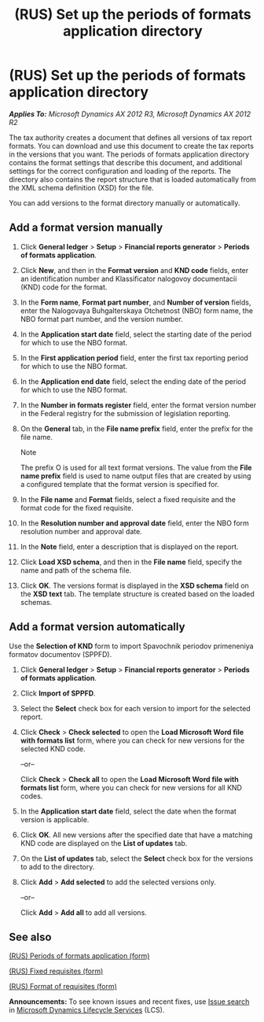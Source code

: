 ﻿---
title: (RUS) Set up the periods of formats application directory
TOCTitle: (RUS) Set up the periods of formats application directory
ms:assetid: 5deb01fd-4c55-4c13-b555-332bb5da037e
ms:mtpsurl: https://technet.microsoft.com/en-us/library/JJ677542(v=AX.60)
ms:contentKeyID: 49384846
ms.date: 04/18/2014
mtps_version: v=AX.60
---

# (RUS) Set up the periods of formats application directory 


_**Applies To:** Microsoft Dynamics AX 2012 R3, Microsoft Dynamics AX 2012 R2_

The tax authority creates a document that defines all versions of tax report formats. You can download and use this document to create the tax reports in the versions that you want. The periods of formats application directory contains the format settings that describe this document, and additional settings for the correct configuration and loading of the reports. The directory also contains the report structure that is loaded automatically from the XML schema definition (XSD) for the file.

You can add versions to the format directory manually or automatically.

## Add a format version manually

1.  Click **General ledger** \> **Setup** \> **Financial reports generator** \> **Periods of formats application**.

2.  Click **New**, and then in the **Format version** and **KND code** fields, enter an identification number and Klassificator nalogovoy documentacii (KND) code for the format.

3.  In the **Form name**, **Format part number**, and **Number of version** fields, enter the Nalogovaya Buhgalterskaya Otchetnost (NBO) form name, the NBO format part number, and the version number.

4.  In the **Application start date** field, select the starting date of the period for which to use the NBO format.

5.  In the **First application period** field, enter the first tax reporting period for which to use the NBO format.

6.  In the **Application end date** field, select the ending date of the period for which to use the NBO format.

7.  In the **Number in formats register** field, enter the format version number in the Federal registry for the submission of legislation reporting.

8.  On the **General** tab, in the **File name prefix** field, enter the prefix for the file name.
    

    > [!NOTE]
    > <P>The prefix O is used for all text format versions. The value from the <STRONG>File name prefix</STRONG> field is used to name output files that are created by using a configured template that the format version is specified for.</P>



9.  In the **File name** and **Format** fields, select a fixed requisite and the format code for the fixed requisite.

10. In the **Resolution number and approval date** field, enter the NBO form resolution number and approval date.

11. In the **Note** field, enter a description that is displayed on the report.

12. Click **Load XSD schema**, and then in the **File name** field, specify the name and path of the schema file.

13. Click **OK**. The versions format is displayed in the **XSD schema** field on the **XSD text** tab. The template structure is created based on the loaded schemas.

## Add a format version automatically

Use the **Selection of KND** form to import Spavochnik periodov primeneniya formatov documentov (SPPFD).

1.  Click **General ledger** \> **Setup** \> **Financial reports generator** \> **Periods of formats application**.

2.  Click **Import of SPPFD**.

3.  Select the **Select** check box for each version to import for the selected report.

4.  Click **Check** \> **Check selected** to open the **Load Microsoft Word file with formats list** form, where you can check for new versions for the selected KND code.
    
    –or–
    
    Click **Check** \> **Check all** to open the **Load Microsoft Word file with formats list** form, where you can check for new versions for all KND codes.

5.  In the **Application start date** field, select the date when the format version is applicable.

6.  Click **OK**. All new versions after the specified date that have a matching KND code are displayed on the **List of updates** tab.

7.  On the **List of updates** tab, select the **Select** check box for the versions to add to the directory.

8.  Click **Add** \> **Add selected** to add the selected versions only.
    
    –or–
    
    Click **Add** \> **Add all** to add all versions.

## See also

[(RUS) Periods of formats application (form)](https://technet.microsoft.com/en-us/library/jj710684\(v=ax.60\))

[(RUS) Fixed requisites (form)](https://technet.microsoft.com/en-us/library/jj710680\(v=ax.60\))

[(RUS) Format of requisites (form)](https://technet.microsoft.com/en-us/library/jj710737\(v=ax.60\))

  
**Announcements:** To see known issues and recent fixes, use [Issue search](http://go.microsoft.com/fwlink/?linkid=389258) in [Microsoft Dynamics Lifecycle Services](http://go.microsoft.com/fwlink/?linkid=306505) (LCS).

